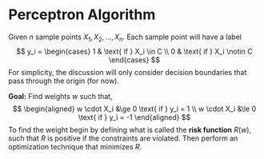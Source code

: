 # Perceptron Algorithm

Given $n$ sample points $X_1, X_2, \dots, X_n$. Each sample point will have a label
$$
y_i =
\begin{cases}
1 & \text{ if } X_i \in C \\
0 & \text{ if } X_i \notin C
\end{cases}
$$
For simplicity, the discussion will only consider decision boundaries that pass 
through the origin (for now).

**Goal:** Find weights $w$ such that,
$$
\begin{aligned}
w \cdot X_i &\ge 0 \text{ if } y_i = 1 \\
w \cdot X_i &\le 0 \text{ if } y_i = -1
\end{aligned}
$$
To find the weight begin by defining what is called the __risk function__
$R(w)$, such that $R$ is positive if the constraints are violated. Then
perform an optimization technique that minimizes $R$.
